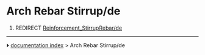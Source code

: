 # Arch Rebar Stirrup/de
1.  REDIRECT [Reinforcement_StirrupRebar/de](Reinforcement_StirrupRebar/de.md)



---
⏵ [documentation index](../README.md) > Arch Rebar Stirrup/de
